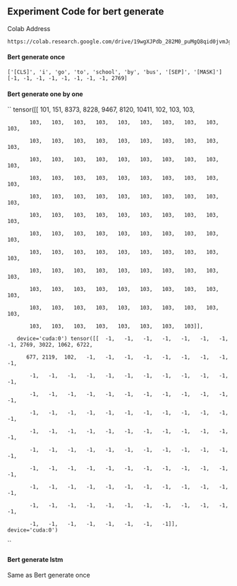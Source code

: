 ## Experiment Code for bert generate

Colab Address
``` 
https://colab.research.google.com/drive/19wgXJPdb_282M0_puMgQ8qid0jvmJghG
```

#### Bert generate once
``
['[CLS]', 'i', 'go', 'to', 'school', 'by', 'bus', '[SEP]', '[MASK]'] [-1, -1, -1, -1, -1, -1, -1, -1, 2769] 
``
#### Bert generate one by one
``
tensor([[  101,   151,  8373,  8228,  9467,  8120, 10411,   102,   103,   103,

           103,   103,   103,   103,   103,   103,   103,   103,   103,   103,

           103,   103,   103,   103,   103,   103,   103,   103,   103,   103,

           103,   103,   103,   103,   103,   103,   103,   103,   103,   103,

           103,   103,   103,   103,   103,   103,   103,   103,   103,   103,

           103,   103,   103,   103,   103,   103,   103,   103,   103,   103,

           103,   103,   103,   103,   103,   103,   103,   103,   103,   103,

           103,   103,   103,   103,   103,   103,   103,   103,   103,   103,

           103,   103,   103,   103,   103,   103,   103,   103,   103,   103,

           103,   103,   103,   103,   103,   103,   103,   103,   103,   103,

           103,   103,   103,   103,   103,   103,   103,   103,   103,   103,

           103,   103,   103,   103,   103,   103,   103,   103,   103,   103,

           103,   103,   103,   103,   103,   103,   103,   103]],

       device='cuda:0') tensor([[  -1,   -1,   -1,   -1,   -1,   -1,   -1,   -1, 2769, 3022, 1062, 6722,

          677, 2119,  102,   -1,   -1,   -1,   -1,   -1,   -1,   -1,   -1,   -1,

           -1,   -1,   -1,   -1,   -1,   -1,   -1,   -1,   -1,   -1,   -1,   -1,

           -1,   -1,   -1,   -1,   -1,   -1,   -1,   -1,   -1,   -1,   -1,   -1,

           -1,   -1,   -1,   -1,   -1,   -1,   -1,   -1,   -1,   -1,   -1,   -1,

           -1,   -1,   -1,   -1,   -1,   -1,   -1,   -1,   -1,   -1,   -1,   -1,

           -1,   -1,   -1,   -1,   -1,   -1,   -1,   -1,   -1,   -1,   -1,   -1,

           -1,   -1,   -1,   -1,   -1,   -1,   -1,   -1,   -1,   -1,   -1,   -1,

           -1,   -1,   -1,   -1,   -1,   -1,   -1,   -1,   -1,   -1,   -1,   -1,

           -1,   -1,   -1,   -1,   -1,   -1,   -1,   -1,   -1,   -1,   -1,   -1,

           -1,   -1,   -1,   -1,   -1,   -1,   -1,   -1]], device='cuda:0')
``
#### Bert generate lstm
Same as Bert generate once
